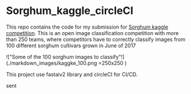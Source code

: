 # Sorghum_kaggle_circleCI

This repo contains the code for my submission for [Sorghum kaggle competition](https://www.kaggle.com/competitions/sorghum-id-fgvc-9 "Link to the sorghum image classification competition"). This is an open image classification competition with more than 250 teams, where competitors have to correctly classify images from 100 different sorghum cultivars grown in June of 2017 

!["Some of the 100 sorghum images to classify"!](./markdown_images/kaggke_100.png =250x250 )



This project use fastaiv2 library and circleCI for CI/CD.

sent


